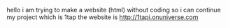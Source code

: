 hello i am trying to make a website (html) without coding so i can continue my project which is 1tap the website is http://1tapi.onuniverse.com
